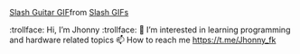  <div class="tenor-gif-embed" data-postid="4671343" data-share-method="host" data-aspect-ratio="1.42038" data-width="100%"><a href="https://tenor.com/view/slash-guitar-musician-gif-4671343">Slash Guitar GIF</a>from <a href="https://tenor.com/search/slash-gifs">Slash GIFs</a></div> <script type="text/javascript" async src="https://tenor.com/embed.js"></script>
 
 :trollface: Hi, I’m Jhonny :trollface:
👀 I’m interested in learning programming and hardware related topics
📫 How to reach me https://t.me/Jhonny_fk
